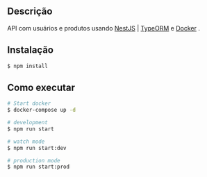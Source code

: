 
## Descrição

API com usuários e produtos usando [NestJS](https://github.com/nestjs/nest) | [TypeORM](https://typeorm.io) e [Docker](https://www.docker.com) .

## Instalação

```bash
$ npm install
```

## Como executar

```bash
# Start docker
$ docker-compose up -d

# development
$ npm run start

# watch mode
$ npm run start:dev

# production mode
$ npm run start:prod
```